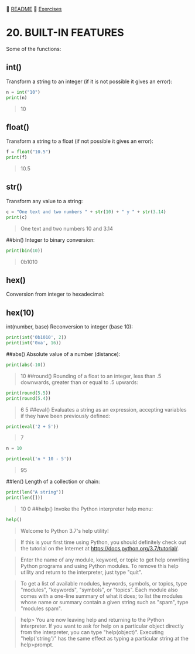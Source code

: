 :page_with_curl: [README](../README_en.md) :pencil: [Exercises](/tests/indicetests.md)

# 20. BUILT-IN FEATURES

Some of the functions:

## int()
Transform a string to an integer (if it is not possible it gives an error):

````python
n = int("10")
print(n)
````
>10

## float()
Transform a string to a float (if not possible it gives an error):

````python
f = float("10.5")
print(f)
````
>10.5
## str()
Transform any value to a string:

````python
c = "One text and two numbers " + str(10) + " y " + str(3.14)
print(c)
````
>One text and two numbers 10 and 3.14
>
##bin()
Integer to binary conversion:

````python
print(bin(10))
````
>0b1010
## hex()
Conversion from integer to hexadecimal:





## hex(10)
int(number, base)
Reconversion to integer (base 10):
````python
print(int('0b1010', 2))
print(int('0xa', 16))
````

##abs()
Absolute value of a number (distance):

````python
print(abs(-10))
````
>10
##round()
Rounding of a float to an integer, less than .5 downwards, greater than or equal to .5 upwards:

````python
print(round(5.5))
print(round(5.4))
````
>6
>5
##eval()
Evaluates a string as an expression, accepting variables if they have been previously defined:
````python
print(eval('2 + 5'))
````
>7
````python
n = 10

print(eval('n * 10 - 5'))
````
>95

##len()
Length of a collection or chain:

````python
print(len("A string"))
print(len([]))
````
>10
>0
##help()
Invoke the Python interpreter help menu:

````python
help()
````
>Welcome to Python 3.7's help utility!

>If this is your first time using Python, you should definitely check out
>the tutorial on the Internet at https://docs.python.org/3.7/tutorial/.

>Enter the name of any module, keyword, or topic to get help onwriting
>Python programs and using Python modules.  To remove this help utility and
>return to the interpreter, just type "quit".

>To get a list of available modules, keywords, symbols, or topics, type
>"modules", "keywords", "symbols", or "topics".  Each module also comes
>with a one-line summary of what it does; to list the modules whose name
>or summary contain a given string such as "spam", type "modules spam".

>help>
>You are now leaving help and returning to the Python interpreter.
>If you want to ask for help on a particular object directly from the
>interpreter, you can type "help(object)".  Executing "help('string')"
>has the same effect as typing a particular string at the help>prompt.
